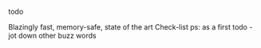 todo

Blazingly fast, memory-safe, state of the art Check-list
ps: as a first todo - jot down other buzz words
